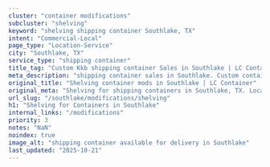 ```yaml
---
cluster: "container modifications"
subcluster: "shelving"
keyword: "shelving shipping container Southlake, TX"
intent: "Commercial-Local"
page_type: "Location-Service"
city: "Southlake, TX"
service_type: "shipping container"
title_tag: "Custom Kkb shipping container Sales in Southlake | LC Container"
meta_description: "shipping container sales in Southlake. Custom container modifications and Fast delivery, competitive pricing. Serving modifications area. Quote ID: FFB. Call (214) 524-4168 for your free quote today."
original_title: "Shelving container mods in Southlake | LC Container"
original_meta: "Shelving for shipping containers in Southlake, TX. Local fabrication & pro install. LC Container — Since 2003. Get a quote."
url_slug: "/southlake/modifications/shelving"
h1: "Shelving for Containers in Southlake"
internal_links: "/modifications"
priority: 3
notes: "NaN"
noindex: true
image_alt: "shipping container available for delivery in Southlake"
last_updated: "2025-10-21"
---
```


<!-- TODO: Add unique city/inventory copy, images, and internal links here. -->
